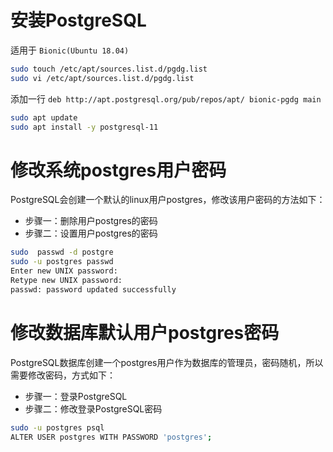 # 安装PostgreSQL

适用于 `Bionic(Ubuntu 18.04)`

``` Bash
sudo touch /etc/apt/sources.list.d/pgdg.list
sudo vi /etc/apt/sources.list.d/pgdg.list
```

添加一行 `deb http://apt.postgresql.org/pub/repos/apt/ bionic-pgdg main`

``` Bash
sudo apt update
sudo apt install -y postgresql-11
```

# 修改系统postgres用户密码

PostgreSQL会创建一个默认的linux用户postgres，修改该用户密码的方法如下：

- 步骤一：删除用户postgres的密码
- 步骤二：设置用户postgres的密码

``` Bash
sudo  passwd -d postgre
sudo -u postgres passwd
Enter new UNIX password:
Retype new UNIX password:
passwd: password updated successfully
```
 
# 修改数据库默认用户postgres密码

PostgreSQL数据库创建一个postgres用户作为数据库的管理员，密码随机，所以需要修改密码，方式如下：

- 步骤一：登录PostgreSQL
- 步骤二：修改登录PostgreSQL密码

``` Bash
sudo -u postgres psql
ALTER USER postgres WITH PASSWORD 'postgres';
```
